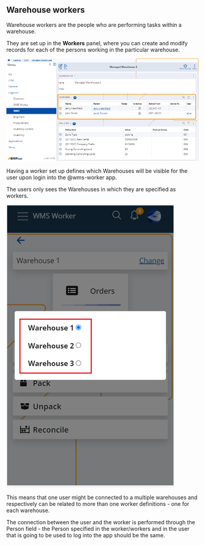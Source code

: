 ## Warehouse workers

Warehouse workers are the people who are performing tasks within a warehouse. 

They are set up in the **Workers** panel, where you can create and modify records for each of the persons working in the particular warehouse.

![Workers Panel](pictures/Managed_Warehouses_workers_04_06.png)

Having a worker set up defines which Warehouses will be visible for the user upon login into the @wms-worker app. 

The users only sees the Warehouses in which they are specified as workers. 

![Warehouses List in the App](pictures/warehouse-list-worker.png)

This means that one user might be connected to a multiple warehouses and respectively can be related to more than one worker definitions - one for each warehouse.

The connection between the user and the worker is performed through the Person field - the Person specified in the worker/workers and in the user that is going to be used to log into the app should be the same. 
